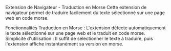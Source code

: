 Extension de Navigateur - Traduction en Morse
Cette extension de navigateur permet de traduire facilement du texte sélectionné sur une page web en code morse.

Fonctionnalités
Traduction en Morse : L'extension détecte automatiquement le texte sélectionné sur une page web et le traduit en code morse.
Simplicité d'utilisation : Il suffit de sélectionner le texte à traduire, puis l'extension affiche instantanément sa version en morse.

